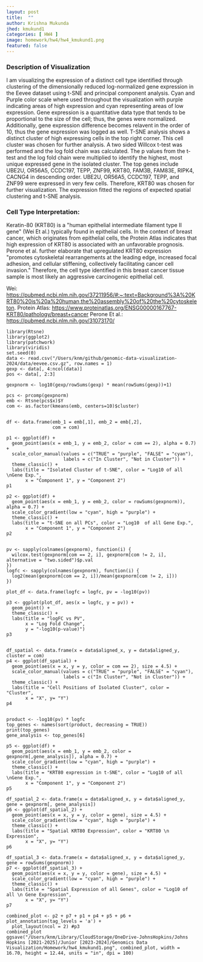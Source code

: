 ```yaml
---
layout: post
title:  ""
author: Krishna Mukunda
jhed: kmukund1
categories: [ HW4 ]
image: homework/hw4/hw4_kmukund1.png
featured: false
---
```


### Description of Visualization
I am visualizing the expression of a distinct cell type identified through clustering of the dimensionally reduced log-normalized gene expression in the Eevee dataset using t-SNE and principal component analysis. Cyan and Purple color scale where used throughout the visualization with purple indicating areas of high expression and cyan representing areas of low expression. Gene expression is a quantitative data type that tends to be proportional to the size of the cell; thus, the genes were normalized. Additionally, gene expression difference becomes relavent in the order of 10, thus the gene expression was logged as well. T-SNE analysis shows a distinct cluster of high expressing cells in the top right corner. This cell cluster was chosen for further analysis. A two sided Willcox t-test was performed and the log fold chain was calculated. The p values from the t-test and the log fold chain were multiplied to identify the highest, most unique expressed gene in the isolated cluster. The top genes include UBE2U, OR56A5, CCDC197, TEPP, ZNF99, KRT80, FAM3B, FAM83E, RIPK4, CACNG4 in descending order. UBE2U, OR56A5, CCDC197, TEPP, and ZNF99 were expressed in very few cells. Therefore, KRT80 was chosen for further visualization. The expression fitted the regions of expected spatial clustering and t-SNE analysis.

### Cell Type Interpretation:
Keratin-80 (KRT80) is a "human epithelial intermediate filament type II gene" (Wei Et al.) typically found in epithelial cells. In the context of breast cancer, which originates from epithelial cells, the Protein Atlas indicates that high expression of KRT80 is associated with an unfavorable prognosis. Perone et al. further elaborate that upregulated KRT80 expression "promotes cytoskeletal rearrangements at the leading edge, increased focal adhesion, and cellular stiffening, collectively facilitating cancer cell invasion." Therefore, the cell type identified in this breast cancer tissue sample is most likely an aggressive carcinogenic epithelial cell.

Wei: https://pubmed.ncbi.nlm.nih.gov/37211956/#:~:text=Background%3A%20KRT80%20is%20a%20human,the%20assembly%20of%20the%20cytoskeleton.
Protein Atlas: https://www.proteinatlas.org/ENSG00000167767-KRT80/pathology/breast+cancer
Perone Et al.: https://pubmed.ncbi.nlm.nih.gov/31073170/

```{r}
library(Rtsne)
library(ggplot2)
library(patchwork)
library(viridis)
set.seed(0)
data <- read.csv("/Users/knm/github/genomic-data-visualization-2024/data/eevee.csv.gz", row.names = 1)
gexp <- data[, 4:ncol(data)]
pos <- data[, 2:3]

gexpnorm <- log10(gexp/rowSums(gexp) * mean(rowSums(gexp))+1)

pcs <- prcomp(gexpnorm)
emb <- Rtsne(pcs$x)$Y 
com <- as.factor(kmeans(emb, centers=10)$cluster)


df <- data.frame(emb_1 = emb[,1], emb_2 = emb[,2],
                 com = com)

p1 <- ggplot(df) +
  geom_point(aes(x = emb_1, y = emb_2, color = com == 2), alpha = 0.7) +
  scale_color_manual(values = c("TRUE" = "purple", "FALSE" = "cyan"),
                     labels = c("In Cluster", "Not in Cluster")) +
  theme_classic() +
  labs(title = "Isolated Cluster of t-SNE", color = "Log10 of all \nGene Exp.", 
       x = "Component 1", y = "Component 2")
p1

p2 <- ggplot(df) +
  geom_point(aes(x = emb_1, y = emb_2, color = rowSums(gexpnorm)), alpha = 0.7) +
  scale_color_gradient(low = "cyan", high = "purple") +
  theme_classic() +
  labs(title = "t-SNE on all PCs", color = "Log10  of all Gene Exp.", 
       x = "Component 1", y = "Component 2")
p2


pv <- sapply(colnames(gexpnorm), function(i) {
  wilcox.test(gexpnorm[com == 2, i], gexpnorm[com != 2, i], alternative = "two.sided")$p.val
})
logfc <- sapply(colnames(gexpnorm), function(i) {
  log2(mean(gexpnorm[com == 2, i])/mean(gexpnorm[com != 2, i]))
})

plot_df <- data.frame(logfc = logfc, pv = -log10(pv))

p3 <- ggplot(plot_df, aes(x = logfc, y = pv)) +
  geom_point() +
  theme_classic() +
  labs(title = "logFC vs PV",
       x = "Log Fold Change",
       y = "-log10(p-value)")
p3


df_spatial <- data.frame(x = data$aligned_x, y = data$aligned_y, cluster = com)
p4 <- ggplot(df_spatial) + 
  geom_point(aes(x = x, y = y, color = com == 2), size = 4.5) +
  scale_color_manual(values = c("TRUE" = "purple", "FALSE" = "cyan"),
                     labels = c("In Cluster", "Not in Cluster")) +
  theme_classic() +
  labs(title = "Cell Positions of Isolated Cluster", color = "Cluster", 
       x = "X", y= "Y")
p4


product <- -log10(pv) * logfc
top_genes <- names(sort(product, decreasing = TRUE))
print(top_genes)
gene_analysis <- top_genes[6]

p5 <- ggplot(df) +
  geom_point(aes(x = emb_1, y = emb_2, color = gexpnorm[,gene_analysis]), alpha = 0.7) +
  scale_color_gradient(low = "cyan", high = "purple") +
  theme_classic() +
  labs(title = "KRT80 expression in t-SNE", color = "Log10 of all \nGene Exp.", 
       x = "Component 1", y = "Component 2")
p5

df_spatial_2 <- data.frame(x = data$aligned_x, y = data$aligned_y, gene = gexpnorm[, gene_analysis])
p6 <- ggplot(df_spatial_2) + 
  geom_point(aes(x = x, y = y, color = gene), size = 4.5) +
  scale_color_gradient(low = "cyan", high = "purple") +
  theme_classic() +
  labs(title = "Spatial KRT80 Expression", color = "KRT80 \n Expression", 
       x = "X", y= "Y")
p6

df_spatial_3 <- data.frame(x = data$aligned_x, y = data$aligned_y, gene = rowSums(gexpnorm))
p7 <- ggplot(df_spatial_3) + 
  geom_point(aes(x = x, y = y, color = gene), size = 4.5) +
  scale_color_gradient(low = "cyan", high = "purple") +
  theme_classic() +
  labs(title = "Spatial Expression of all Genes", color = "Log10 of all \n Gene Expression", 
       x = "X", y= "Y")
p7

combined_plot <- p2 + p7 + p1 + p4 + p5 + p6 + plot_annotation(tag_levels = 'a') + 
  plot_layout(ncol = 2) #p3
combined_plot
ggsave("/Users/knm/Library/CloudStorage/OneDrive-JohnsHopkins/Johns Hopkins [2021-2025]/Junior [2023-2024]/Genomics Data Visualization/Homework/hw4_kmukund1.png", combined_plot, width = 16.70, height = 12.44, units = "in", dpi = 100)
```

